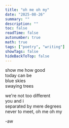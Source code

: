 ```yaml
---
title: "oh me oh my"
date: "2025-08-26"
summary: ""
description: ""
toc: false
readTime: false
autonumber: true
math: true
tags: ["poetry", "writing"]
showTags: false
hideBackToTop: false
---
```


show me how good  
today can be  
blue skies  
swaying trees  
  
we're not too different  
you and i  
separated by mere degrees  
never to meet, oh me oh my


-aw